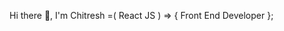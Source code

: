  Hi there 👋, I'm Chitresh =( React JS ) => { Front End Developer }; 

<!--
**Chitresh8/chitresh8** is a ✨ _special_ ✨ repository because its `README.md` (this file) appears on your GitHub profile.

Here are some ideas to get you started:

- 🔭 I’m currently learning as well as working on Playwright Automation and Testing with Javascript & Cucumber Framework.
- 🌱 I’m currently learning on new things and concepts like Advanced React patterns, state management with Recoil, and improving performance with React.memo to enhance 
     my skills.Currently fell in Automation and Testing.
- 👯 I’m looking to collaborate with a friend which he is building a modern E-Commerce project to fulfill his Goal and Open source React projects that focus on enhancing      user interfaces and user experiences...
- 🤔 I’m looking for help regarding Optimizing web performance and understanding the latest React best practices and logics etc.
- 💬 Interest to learn new things to enhance my skills...!!!
- 📫 Reach me on LinkedIn:www.linkedin.com/in/chitresh-babu-alavuru-3a3085293 ...🙂
- 😄 Pronouns: He/Him.
- ⚡ Fun fact:I enjoy experimenting with new CSS frameworks and creating animated React components in my free time.
- 🎯 Goal: To become a Full Stack (or) MERN Stack Developer.....
- ✍ Started to learn, working and implementation of TypeScript,Cypress with React simultaneously😉...!
-->
